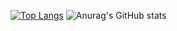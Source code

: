 
 
[![Top Langs](https://github-readme-stats.vercel.app/api/top-langs/?username=Gsuy&layout=compact&langs_count=100)](https://github.com/anuraghazra/github-readme-stats)
![Anurag's GitHub stats](https://github-readme-stats.vercel.app/api?username=Gsuy&show_icons=true&theme=onedark)
